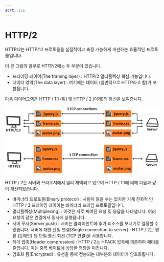 ```yaml
---
sort: 251
---
```


# HTTP/2

HTTP/2는 HTTP/1.1 프로토콜을 실질적이고 측정 가능하게 개선하는 효율적인 프로토콜입니다.

더 큰 그림의 일부로 HTTP/2에는 두 부분이 있습니다.

* 프레이밍 레이어(The framing layer) : HTTP/2 멀티플렉싱 핵심 기능입니다.
* 데이터 영역(The data layer) : 여기에는 데이터 (일반적으로 HTTP라고 함)가 포함됩니다.

다음 다이어그램은 HTTP / 1.1 (위) 및 HTTP / 2 (아래)의 통신을 보여줍니다.

![](assert/0ecf8f36-941b-4f96-8d50-01b5ea7f9b31.png)

HTTP / 2는 서버와 브라우저에서 널리 채택되고 있으며 HTTP / 1.1에 비해 다음과 같이 개선되었습니다.

* 바이너리 프로토콜(Binary protocol) : 사람이 읽을 수는 없지만 기계 친화적 인 HTTP / 2 프레이밍 레이어는 바이너리 프레임 프로토콜입니다.
* 멀티플렉싱(Multiplexing) : 이것은 서로 짜여진 요청 및 응답을 나타냅니다. 여러 요청이 같은 연결에서 동시에 실행됩니다.
* 서버 푸시(Server push) : 서버는 클라이언트에 추가 리소스를 보내기로 결정할 수 있습니다.
서버에 대한 단일 연결(Single connection to server) : HTTP / 2는 원본 (도메인) 당 단일 통신 회선 (TCP 연결)을 사용합니다.
* 헤더 압축(Header compression) : HTTP / 2는 HPACK 압축에 의존하여 헤더를 줄입니다. 이는 중복 바이트에 상당한 영향을 미칩니다.
* 암호화 됨(Encrypted) : 유선을 통해 전송되는 대부분의 데이터가 암호화됩니다.